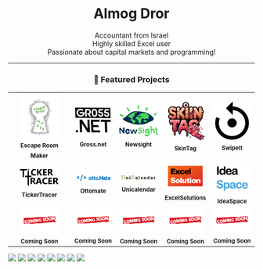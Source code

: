 <!-- Profile Header -->
<h1 align="center">Almog Dror</h1>
<p align="center">
  Accountant from Israel<br>
  Highly skilled Excel user <br>
  Passionate about capital markets and programming!
</p>

---

<!-- Projects Grid -->
<h3 align="center">🚀 Featured Projects</h3>
<div align="center">
  <table>
    <tr>
      <td align="center">
        <img src="https://github.com/dalmog123/dalmog123/blob/main/escaperoommaker.png?raw=true" alt="Escape Room Maker" width="80" /><br>
        <sub><b>Escape Room Maker</b></sub>
      </td>
      <td align="center">
        <img src="https://github.com/dalmog123/dalmog123/blob/main/gross.net.png?raw=true" alt="Gross.net" width="80" /><br>
        <sub><b>Gross.net</b></sub>
      </td>
      <td align="center">
        <img src="https://github.com/dalmog123/dalmog123/blob/main/newsight.png?raw=true" alt="NewSight" width="80" /><br>
        <sub><b>Newsight</b></sub>
      </td>
      <td align="center">
        <img src="https://github.com/dalmog123/dalmog123/blob/main/skintag.png?raw=true" alt="SkinTag" width="80" /><br>
        <sub><b>SkinTag</b></sub>
      </td>
      <td align="center">
        <img src="https://github.com/dalmog123/dalmog123/blob/main/swipeit.png?raw=true" alt="SwipeIt Game" width="80" /><br>
        <sub><b>SwipeIt</b></sub>
      </td>
    </tr>
    <tr>
      <td align="center">
        <img src="https://github.com/dalmog123/dalmog123/blob/main/tickertracer.png?raw=true" alt="TickerTracer" width="80" /><br>
        <sub><b>TickerTracer</b></sub>
      </td>
      <td align="center">
        <img src="https://github.com/dalmog123/dalmog123/blob/main/ottomate.png?raw=true" alt="ottoMate" width="80" /><br>
        <sub><b>Ottomate</b></sub>
      </td>
      <td align="center">
        <img src="https://github.com/dalmog123/dalmog123/blob/main/unicalendar.png?raw=true" alt="Unicalendar" width="80" /><br>
        <sub><b>Unicalendar</b></sub>
      </td>
      <td align="center">
        <img src="https://github.com/dalmog123/dalmog123/blob/main/excelsolutions.png?raw=true" alt="ExcelSolutions" width="80" /><br>
        <sub><b>ExcelSolutions</b></sub>
      </td>
      <td align="center">
        <img src="https://github.com/dalmog123/dalmog123/blob/main/ideaspace.png?raw=true" alt="IdeaSpace" width="80" /><br>
        <sub><b>IdeaSpace</b></sub>
      </td>
    </tr>
    <!-- Coming Soon Row -->
    <tr>
      <td align="center">
        <img src="https://github.com/dalmog123/dalmog123/blob/main/comingsoon.png?raw=true" alt="coming soon!" width="80" /><br>
        <sub><b>Coming Soon</b></sub>
      </td>
      <td align="center">
        <img src="https://github.com/dalmog123/dalmog123/blob/main/comingsoon.png?raw=true" alt="coming soon!" width="80" /><br>
        <sub><b>Coming Soon</b></sub>
      </td>
      <td align="center">
        <img src="https://github.com/dalmog123/dalmog123/blob/main/comingsoon.png?raw=true" alt="coming soon!" width="80" /><br>
        <sub><b>Coming Soon</b></sub>
      </td>
      <td align="center">
        <img src="https://github.com/dalmog123/dalmog123/blob/main/comingsoon.png?raw=true" alt="coming soon!" width="80" /><br>
        <sub><b>Coming Soon</b></sub>
      </td>
      <td align="center">
        <img src="https://github.com/dalmog123/dalmog123/blob/main/comingsoon.png?raw=true" alt="coming soon!" width="80" /><br>
        <sub><b>Coming Soon</b></sub>
      </td>
    </tr>
  </table>
</div>
 <img src="https://img.shields.io/badge/-Python-3776AB?logo=python&logoColor=white&style=flat" />
      <img src="https://img.shields.io/badge/-JavaScript-F7DF1E?logo=javascript&logoColor=black&style=flat" />
      <img src="https://img.shields.io/badge/-TypeScript-3178C6?logo=typescript&logoColor=white&style=flat" />
      <img src="https://img.shields.io/badge/-CSharp-239120?logo=csharp&logoColor=white&style=flat" />
      <img src="https://img.shields.io/badge/-Node.js-339933?logo=node.js&logoColor=white&style=flat" />
      <img src="https://img.shields.io/badge/-React-61DAFB?logo=react&logoColor=black&style=flat" />
      <img src="https://img.shields.io/badge/-Next.js-000000?logo=next.js&logoColor=white&style=flat" />
      <img src="https://img.shields.io/badge/-Excel-217346?logo=microsoft-excel&logoColor=white&style=flat" />
